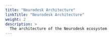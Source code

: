 ```yaml
---
title: "Neurodesk Architecture"
linkTitle: "Neurodesk Architecture"
weight: 2
description: >
  The architecture of the Neurodesk ecosystem
---
```


